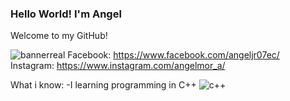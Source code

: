 ### Hello World! I'm Angel 


Welcome to my GitHub! 

![bannerreal](https://user-images.githubusercontent.com/105449326/178088847-27743e27-8493-41e4-ae46-e5aed677c577.png)
Facebook: https://www.facebook.com/angeljr07ec/
Instagram: https://www.instagram.com/angelmor_a/

What i know: 
  -I learning programming in C++ 
  ![c++](https://user-images.githubusercontent.com/105449326/178088967-6728c5e2-5efc-4468-b651-7b83626210c1.png)

    

<!--
**angelmora2004/angelmora2004** is a ✨ _special_ ✨ repository because its `README.md` (this file) appears on your GitHub profile.

Here are some ideas to get you started:

- 🔭 I’m currently working on ...
- 🌱 I’m currently learning ...
- 👯 I’m looking to collaborate on ...
- 🤔 I’m looking for help with ...
- 💬 Ask me about ...
- 📫 How to reach me: ...
- 😄 Pronouns: ...
- ⚡ Fun fact: ...
-->
